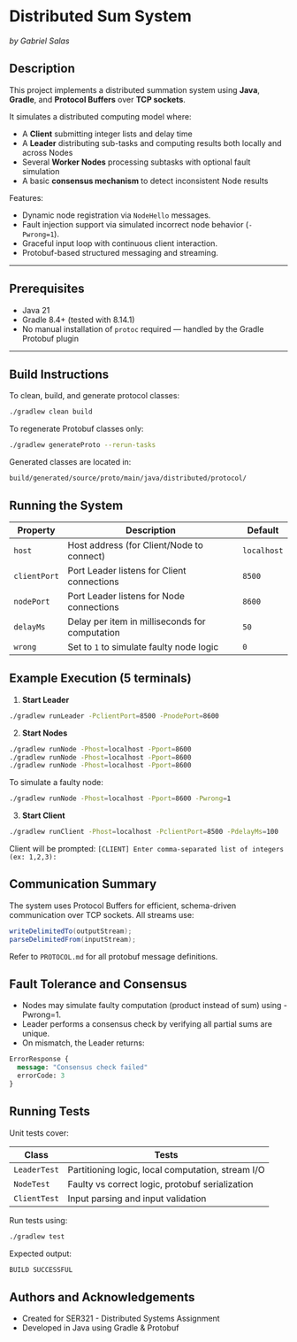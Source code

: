 # Distributed Sum System
*by Gabriel Salas*

## Description
This project implements a distributed summation system using **Java**, **Gradle**, and **Protocol Buffers** over **TCP sockets**.

It simulates a distributed computing model where:
- A **Client** submitting integer lists and delay time
- A **Leader** distributing sub-tasks and computing results both locally and across Nodes
- Several **Worker Nodes** processing subtasks with optional fault simulation
- A basic **consensus mechanism** to detect inconsistent Node results

Features:
- Dynamic node registration via `NodeHello` messages.
- Fault injection support via simulated incorrect node behavior (`-Pwrong=1`).
- Graceful input loop with continuous client interaction.
- Protobuf-based structured messaging and streaming.

---

## Prerequisites

- Java 21
- Gradle 8.4+ (tested with 8.14.1)
- No manual installation of `protoc` required — handled by the Gradle Protobuf plugin

---

## Build Instructions

To clean, build, and generate protocol classes:

``` bash
./gradlew clean build
```

To regenerate Protobuf classes only:
``` bash
./gradlew generateProto --rerun-tasks
```

Generated classes are located in:
```
build/generated/source/proto/main/java/distributed/protocol/
```

## Running the System
| Property     | Description                                    | Default     |
|--------------|------------------------------------------------|-------------|
| `host`       | Host address (for Client/Node to connect)      | `localhost` |
| `clientPort` | Port Leader listens for Client connections     | `8500`      |
| `nodePort`   | Port Leader listens for Node connections       | `8600`      |
| `delayMs`    | Delay per item in milliseconds for computation | `50`        |
| `wrong`      | Set to `1` to simulate faulty node logic       | `0`         |

## Example Execution (5 terminals)

1. **Start Leader**
``` bash
./gradlew runLeader -PclientPort=8500 -PnodePort=8600
```
2. **Start Nodes**
``` bash
./gradlew runNode -Phost=localhost -Pport=8600
./gradlew runNode -Phost=localhost -Pport=8600
./gradlew runNode -Phost=localhost -Pport=8600
```
To simulate a faulty node:
``` bash
./gradlew runNode -Phost=localhost -Pport=8600 -Pwrong=1
```

3. **Start Client**
``` bash
./gradlew runClient -Phost=localhost -PclientPort=8500 -PdelayMs=100
```

Client will be prompted:
`[CLIENT] Enter comma-separated list of integers (ex: 1,2,3): `

## Communication Summary
The system uses Protocol Buffers for efficient, schema-driven communication over TCP sockets. All streams use:
``` java
writeDelimitedTo(outputStream);
parseDelimitedFrom(inputStream);
```
Refer to `PROTOCOL.md` for all protobuf message definitions.

## Fault Tolerance and Consensus
- Nodes may simulate faulty computation (product instead of sum) using -Pwrong=1.
- Leader performs a consensus check by verifying all partial sums are unique.
- On mismatch, the Leader returns:
``` protobuf
ErrorResponse {
  message: "Consensus check failed"
  errorCode: 3
}
```

## Running Tests
Unit tests cover:

| Class        | Tests                                             |
|--------------|---------------------------------------------------|
| `LeaderTest` | Partitioning logic, local computation, stream I/O |
| `NodeTest`   | Faulty vs correct logic, protobuf serialization   |
| `ClientTest` | Input parsing and input validation                |

Run tests using:
``` bash
./gradlew test
```

Expected output:
```bash
BUILD SUCCESSFUL
```

## Authors and Acknowledgements
- Created for SER321 - Distributed Systems Assignment
- Developed in Java using Gradle & Protobuf